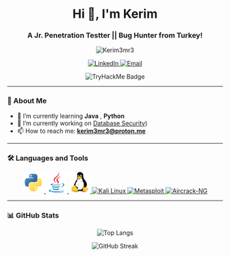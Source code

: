 <h1 align="center">Hi 👋, I'm Kerim</h1>
<h3 align="center">A Jr. Penetration Testter || Bug Hunter from Turkey!</h3>

<p align="center">
  <img src="https://komarev.com/ghpvc/?username=Kerim3mr3&label=Profile%20views&color=0e75b6&style=flat" alt="Kerim3mr3" />
</p>

<p align="center">
  <a href="https://www.linkedin.com/in/kerim-emre-ç-9a6a5a20b/" target="_blank">
    <img src="https://img.shields.io/badge/-LinkedIn-0072b1?&style=for-the-badge&logo=linkedin&logoColor=white" alt="LinkedIn"/>
  </a>
  <a href="mailto:kerim3mr3@proton.me">
    <img src="https://img.shields.io/badge/-Email-D14836?&style=for-the-badge&logo=gmail&logoColor=white" alt="Email"/>
  </a>
</p>

<p align="center">
  <img src="https://tryhackme-badges.s3.amazonaws.com/Zulf1kar.png" alt="TryHackMe Badge" width="250"/>
</p>

---

### 🚀 About Me  

- 🌱 I’m currently learning **Java** , **Python**  
- 🔭 I’m currently working on [Database Security](https://github.com/Kerim3mr3/sql_injection_md5_notsafe))  
- 📫 How to reach me: **kerim3mr3@proton.me**  

---

### 🛠️ Languages and Tools  

<p align="center">
  <a href="https://www.python.org" target="_blank"> 
    <img src="https://raw.githubusercontent.com/devicons/devicon/master/icons/python/python-original.svg" alt="Python" width="50"/> 
  </a>  
  <a href="https://www.java.com" target="_blank"> 
    <img src="https://raw.githubusercontent.com/devicons/devicon/master/icons/java/java-original.svg" alt="Java" width="50"/> 
  </a>  
  <a href="https://www.linux.org" target="_blank"> 
    <img src="https://raw.githubusercontent.com/devicons/devicon/master/icons/linux/linux-original.svg" alt="Linux" width="50"/> 
  </a>  
  <a href="https://www.kali.org" target="_blank"> 
    <img src="https://www.svgrepo.com/show/330767/kalilinux.svg" alt="Kali Linux" width="50"/> 
  </a>  
  <a href="https://www.metasploit.com" target="_blank"> 
    <img src="https://img.icons8.com/?size=100&id=PW0ChfedZvTh&format=png&color=000000" alt="Metasploit" width="50"/> 
  </a>  
  <a href="https://aircrack-ng.org" target="_blank"> 
    <img src="https://upload.wikimedia.org/wikipedia/commons/c/c3/Aircrack-ng-new-logo.jpg" alt="Aircrack-NG" width="100"/> 
  </a>  
</p>

---

### 📊 GitHub Stats  

<p align="center">
  <img src="https://github-readme-stats.vercel.app/api/top-langs?username=Kerim3mr3&show_icons=true&locale=en&layout=compact&theme=dark" alt="Top Langs" />
</p>

<p align="center">
  <img src="https://github-readme-streak-stats.herokuapp.com/?user=Kerim3mr3&theme=dark" alt="GitHub Streak" />
</p>
